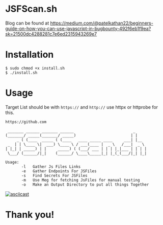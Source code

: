 # JSFScan.sh
Blog can be found at https://medium.com/@patelkathan22/beginners-guide-on-how-you-can-use-javascript-in-bugbounty-492f6eb1f9ea?sk=21500dc4288281c7e6ed2315943269e7

# Installation
```
$ sudo chmod +x install.sh
$ ./install.sh
```
# Usage
Target List should be with `https://` and `http://` use httpx or httprobe for this.
```
https://github.com
```


```
 _______ ______ _______ ______                          _     
(_______/ _____(_______/ _____)                        | |    
     _ ( (____  _____ ( (____   ____ _____ ____     ___| |__  
 _  | | \____ \|  ___) \____ \ / ___(____ |  _ \   /___|  _ \ 
| |_| | _____) | |     _____) ( (___/ ___ | | | |_|___ | | | |
 \___/ (______/|_|    (______/ \____\_____|_| |_(_(___/|_| |_|
                                                              
Usage: 
       -l   Gather Js Files Links
       -e   Gather Endpoints For JSFiles
       -s   Find Secrets For JSFiles
       -m   Use Meg for fetching JsFiles for manual testing
       -o   Make an Output Directory to put all things Together

```
[![asciicast](https://asciinema.org/a/z2DrdjRgVMhr4wF0BhigaF6uN.svg)](https://asciinema.org/a/z2DrdjRgVMhr4wF0BhigaF6uN)

# Thank you!
